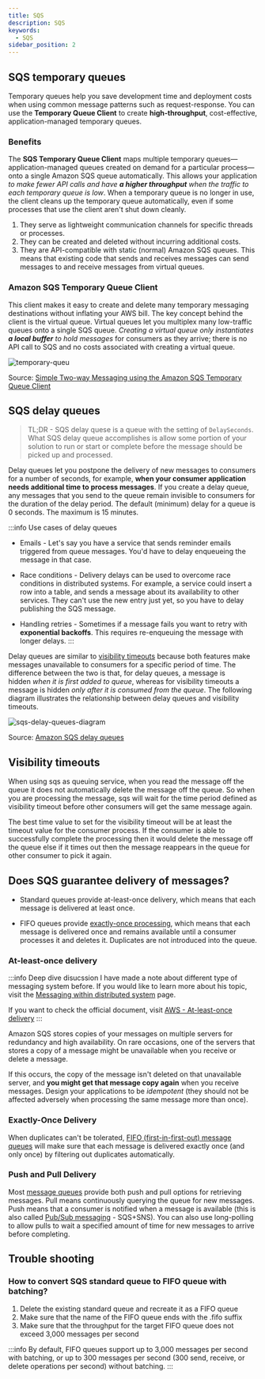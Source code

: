 ```yaml
---
title: SQS
description: SQS
keywords:
  - SQS
sidebar_position: 2
---
```



## SQS temporary queues 

Temporary queues help you save development time and deployment costs when using common message patterns such as request-response. You can use the **Temporary Queue Client** to create **high-throughput**, cost-effective, application-managed temporary queues.

### Benefits

The **SQS Temporary Queue Client** maps multiple temporary queues—application-managed queues created on demand for a particular process—onto a single Amazon SQS queue automatically. This allows your application *to make fewer API calls and have **a higher throughput** when the traffic to each temporary queue is low*. When a temporary queue is no longer in use, the client cleans up the temporary queue automatically, even if some processes that use the client aren't shut down cleanly.

1. They serve as lightweight communication channels for specific threads or processes.
2. They can be created and deleted without incurring additional costs.
3. They are API-compatible with static (normal) Amazon SQS queues. This means that existing code that sends and receives messages can send messages to and receive messages from virtual queues.

### Amazon SQS Temporary Queue Client

This client makes it easy to create and delete many temporary messaging destinations without inflating your AWS bill. The key concept behind the client is the virtual queue. Virtual queues let you multiplex many low-traffic queues onto a single SQS queue. *Creating a virtual queue only instantiates **a local buffer** to hold messages* for consumers as they arrive; there is no API call to SQS and no costs associated with creating a virtual queue.


![temporary-queu](/img/aws/integration-messaging/temporary-queue.png)

Source: [Simple Two-way Messaging using the Amazon SQS Temporary Queue Client](https://aws.amazon.com/blogs/compute/simple-two-way-messaging-using-the-amazon-sqs-temporary-queue-client/)


## SQS delay queues

> TL;DR - SQS delay quese is a queue with the setting of `DelaySeconds`. What SQS delay queue accomplishes is allow some portion of your solution to run or start or complete before the message should be picked up and processed.

Delay queues let you postpone the delivery of new messages to consumers for a number of seconds, for example, **when your consumer application needs additional time to process messages**. If you create a delay queue, any messages that you send to the queue remain invisible to consumers for the duration of the delay period. The default (minimum) delay for a queue is 0 seconds. The maximum is 15 minutes.

:::info Use cases of delay queues
- Emails - Let's say you have a service that sends reminder emails triggered from queue messages. You'd have to delay enqueueing the message in that case.

- Race conditions - Delivery delays can be used to overcome race conditions in distributed systems. For example, a service could insert a row into a table, and sends a message about its availability to other services. They can't use the new entry just yet, so you have to delay publishing the SQS message.

- Handling retries - Sometimes if a message fails you want to retry with **exponential backoffs**. This requires re-enqueuing the message with longer delays.
:::

Delay queues are similar to [visibility timeouts](https://docs.aws.amazon.com/AWSSimpleQueueService/latest/SQSDeveloperGuide/sqs-visibility-timeout.html) because both features make messages unavailable to consumers for a specific period of time. The difference between the two is that, for delay queues, a message is hidden *when it is first added to queue*, whereas for visibility timeouts a message is hidden *only after it is consumed from the queue*. The following diagram illustrates the relationship between delay queues and visibility timeouts.

![sqs-delay-queues-diagram](/img/aws/integration-messaging/sqs-delay-queues-diagram.png)

Source: [Amazon SQS delay queues](https://docs.aws.amazon.com/AWSSimpleQueueService/latest/SQSDeveloperGuide/sqs-delay-queues.html)


## Visibility timeouts

When using sqs as queuing service, when you read the message off the queue it does not automatically delete the message off the queue. So when you are processing the message, sqs will wait for the time period defined as visibility timeout before other consumers will get the same message again.

The best time value to set for the visibility timeout will be at least the timeout value for the consumer process. If the consumer is able to successfully complete the processing then it would delete the message off the queue else if it times out then the message reappears in the queue for other consumer to pick it again.

## Does SQS guarantee delivery of messages?

- Standard queues provide at-least-once delivery, which means that each message is delivered at least once.

- FIFO queues provide [exactly-once processing](https://docs.aws.amazon.com/AWSSimpleQueueService/latest/SQSDeveloperGuide/FIFO-queues.html#FIFO-queues-exactly-once-processing), which means that each message is delivered once and remains available until a consumer processes it and deletes it. Duplicates are not introduced into the queue.
### At-least-once delivery

:::info Deep dive disucssion
I have made a note about different type of messaging system before. If you would like to learn more about his topic, visit the [Messaging within distributed system](/tech-concepts/system-design/messaging/overview) page.

If you want to check the official document, visit [AWS - At-least-once delivery](https://docs.aws.amazon.com/AWSSimpleQueueService/latest/SQSDeveloperGuide/standard-queues.html#standard-queues-at-least-once-delivery)
:::

Amazon SQS stores copies of your messages on multiple servers for redundancy and high availability. On rare occasions, one of the servers that stores a copy of a message might be unavailable when you receive or delete a message.

If this occurs, the copy of the message isn't deleted on that unavailable server, and **you might get that message copy again** when you receive messages. Design your applications to be *idempotent* (they should not be affected adversely when processing the same message more than once).


### Exactly-Once Delivery

When duplicates can't be tolerated, [FIFO (first-in-first-out) message queues](https://aws.amazon.com/sqs/) will make sure that each message is delivered exactly once (and only once) by filtering out duplicates automatically.


### Push and Pull Delivery

Most [message queues](https://aws.amazon.com/sqs/) provide both push and pull options for retrieving messages. Pull means continuously querying the queue for new messages. Push means that a consumer is notified when a message is available (this is also called [Pub/Sub messaging](https://aws.amazon.com/pub-sub-messaging/) - SQS+SNS). You can also use long-polling to allow pulls to wait a specified amount of time for new messages to arrive before completing.


## Trouble shooting

### How to convert SQS standard queue to FIFO queue with batching?

1. Delete the existing standard queue and recreate it as a FIFO queue
2. Make sure that the name of the FIFO queue ends with the .fifo suffix
3. Make sure that the throughput for the target FIFO queue does not exceed 3,000 messages per second

:::info
By default, FIFO queues support up to 3,000 messages per second with batching, or up to 300 messages per second (300 send, receive, or delete operations per second) without batching. 
:::


